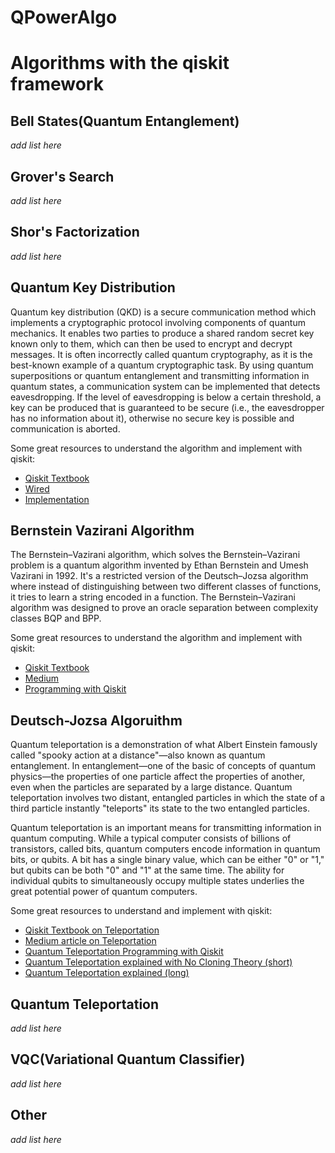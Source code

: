 # QPowerAlgo

# Algorithms with the qiskit framework

## Bell States(Quantum Entanglement)
_add list here_

## Grover's Search
_add list here_

## Shor's Factorization
_add list here_

## Quantum Key Distribution
Quantum key distribution (QKD) is a secure communication method which implements a cryptographic protocol involving components of quantum mechanics. It enables two parties to produce a shared random secret key known only to them, which can then be used to encrypt and decrypt messages. It is often incorrectly called quantum cryptography, as it is the best-known example of a quantum cryptographic task. By using quantum superpositions or quantum entanglement and transmitting information in quantum states, a communication system can be implemented that detects eavesdropping. If the level of eavesdropping is below a certain threshold, a key can be produced that is guaranteed to be secure (i.e., the eavesdropper has no information about it), otherwise no secure key is possible and communication is aborted.

Some great resources to understand the algorithm and implement with qiskit:

- [Qiskit Textbook](https://qiskit.org/textbook/ch-algorithms/quantum-key-distribution.html)
- [Wired](https://www.wired.com/insights/2014/09/quantum-key-distribution/)
- [Implementation](https://www.youtube.com/watch?v=hArTusF4KPg)


## Bernstein Vazirani Algorithm
The Bernstein–Vazirani algorithm, which solves the Bernstein–Vazirani problem is a quantum algorithm invented by Ethan Bernstein and Umesh Vazirani in 1992. It's a restricted version of the Deutsch–Jozsa algorithm where instead of distinguishing between two different classes of functions, it tries to learn a string encoded in a function. The Bernstein–Vazirani algorithm was designed to prove an oracle separation between complexity classes BQP and BPP.

Some great resources to understand the algorithm and implement with qiskit:

- [Qiskit Textbook](https://qiskit.org/textbook/ch-algorithms/bernstein-vazirani.html)
- [Medium](https://medium.com/@lana.bozanic/the-bernstein-vazirani-algorithm-9f5fc9d0518e)
- [Programming with Qiskit](https://www.youtube.com/watch?v=sqJIpHYl7oo)


## Deutsch-Jozsa Algoruithm

Quantum teleportation is a demonstration of what Albert Einstein famously called "spooky action at a distance"—also known as quantum entanglement. In entanglement—one of the basic of concepts of quantum physics—the properties of one particle affect the properties of another, even when the particles are separated by a large distance. Quantum teleportation involves two distant, entangled particles in which the state of a third particle instantly "teleports" its state to the two entangled particles.

Quantum teleportation is an important means for transmitting information in quantum computing. While a typical computer consists of billions of transistors, called bits, quantum computers encode information in quantum bits, or qubits. A bit has a single binary value, which can be either "0" or "1," but qubits can be both "0" and "1" at the same time. The ability for individual qubits to simultaneously occupy multiple states underlies the great potential power of quantum computers.

Some great resources to understand and implement with qiskit:
- [Qiskit Textbook on Teleportation](https://qiskit.org/textbook/ch-algorithms/teleportation.html)
- [Medium article on Teleportation](https://medium.com/qiskit/untangling-quantum-teleportation-919cbd673074)
- [Quantum Teleportation Programming with Qiskit](https://www.youtube.com/watch?v=mMwovHK2NrE)
- [Quantum Teleportation explained with No Cloning Theory (short)](https://www.youtube.com/watch?v=AbmH1xTn2N0)
- [Quantum Teleportation explained (long)](https://www.youtube.com/watch?v=3nburCsAnmo)

## Quantum Teleportation
_add list here_

## VQC(Variational Quantum Classifier)
_add list here_

## Other
_add list here_
